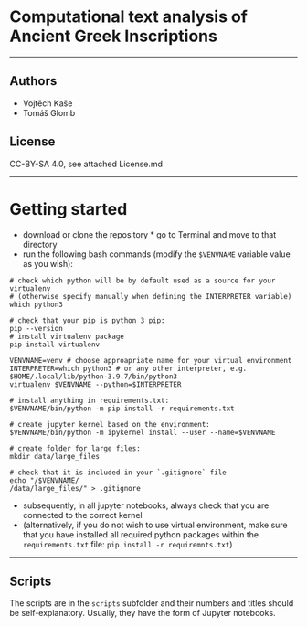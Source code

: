 #  Computational text analysis of Ancient Greek Inscriptions

---
## Authors
* Vojtěch Kaše
* Tomáš Glomb


## License
CC-BY-SA 4.0, see attached License.md

---
# Getting started

* download or clone the repository
* go to Terminal and move to that directory
* run the following bash commands (modify the `$VENVNAME` variable value as you wish):
```
# check which python will be by default used as a source for your virtualenv
# (otherwise specify manually when defining the INTERPRETER variable)
which python3

# check that your pip is python 3 pip:
pip --version
# install virtualenv package
pip install virtualenv

VENVNAME=venv # choose approapriate name for your virtual environment
INTERPRETER=which python3 # or any other interpreter, e.g. $HOME/.local/lib/python-3.9.7/bin/python3
virtualenv $VENVNAME --python=$INTERPRETER

# install anything in requirements.txt:
$VENVNAME/bin/python -m pip install -r requirements.txt 

# create jupyter kernel based on the environment:
$VENVNAME/bin/python -m ipykernel install --user --name=$VENVNAME

# create folder for large files:
mkdir data/large_files

# check that it is included in your `.gitignore` file
echo "/$VENVNAME/
/data/large_files/" > .gitignore

```

* subsequently, in all jupyter notebooks, always check that you are connected to the correct kernel 
* (alternatively, if you do not wish to use virtual environment, make sure that you have installed all required python packages within the `requirements.txt` file: `pip install -r requiremnts.txt`)

---
## Scripts 
The scripts are in the `scripts` subfolder and their numbers and titles should be self-explanatory. Usually, they have the form of Jupyter notebooks.
